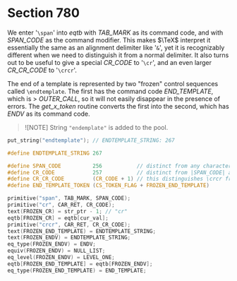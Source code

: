 # Section 780

We enter '`\span`' into *eqtb* with *TAB_MARK* as its command code, and with *SPAN_CODE* as the command modifier.
This makes $\TeX$ interpret it essentially the same as an alignment delimiter like '`&`', yet it is
recognizably different when we need to distinguish it from a normal delimiter.
It also turns out to be useful to give a special *CR_CODE* to '`\cr`', and an even larger *CR_CR_CODE* to '`\crcr`'.

The end of a template is represented by two "frozen" control sequences called `\endtemplate`.
The first has the command code *END_TEMPLATE*, which is $>$ *OUTER_CALL*, so it will not easily disappear in the presence of errors.
The *get_x_token* routine converts the first into the second, which has *ENDV* as its command code.

> ![NOTE] 
> String `"endemplate"` is added to the pool.

```c << Read the other strings >>+=
put_string("endtemplate"); // ENDTEMPLATE_STRING: 267
```

```c << Internal strings numbers in the pool >>+=
#define ENDTEMPLATE_STRING 267
```

```c include/constants.h
#define SPAN_CODE          256           // distinct from any character
#define CR_CODE            257           // distinct from |SPAN_CODE| and from any character
#define CR_CR_CODE         (CR_CODE + 1) // this distinguishes \crcr from \cr
#define END_TEMPLATE_TOKEN (CS_TOKEN_FLAG + FROZEN_END_TEMPLATE)
```

```c << Put each of TeX's primitives into the hash table >>+=
primitive("span", TAB_MARK, SPAN_CODE);
primitive("cr", CAR_RET, CR_CODE);
text(FROZEN_CR) = str_ptr - 1; // "cr"
eqtb[FROZEN_CR] = eqtb[cur_val];
primitive("crcr", CAR_RET, CR_CR_CODE);
text(FROZEN_END_TEMPLATE) = ENDTEMPLATE_STRING;
text(FROZEN_ENDV) = ENDTEMPLATE_STRING;
eq_type(FROZEN_ENDV) = ENDV;
equiv(FROZEN_ENDV) = NULL_LIST;
eq_level(FROZEN_ENDV) = LEVEL_ONE;
eqtb[FROZEN_END_TEMPLATE] = eqtb[FROZEN_ENDV];
eq_type(FROZEN_END_TEMPLATE) = END_TEMPLATE;
```
